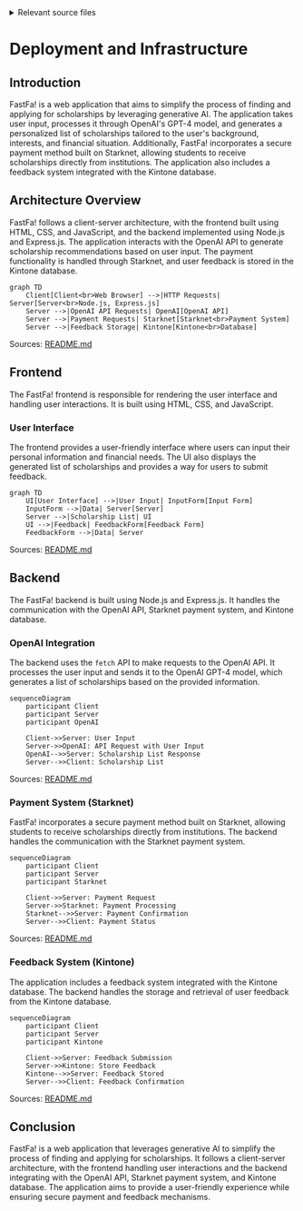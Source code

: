 <details>
<summary>Relevant source files</summary>

The following file was used as context for generating this wiki page:

- [README.md](https://github.com/agattani123/Fast-Fa/blob/master/README.md)

</details>

# Deployment and Infrastructure

## Introduction

FastFa! is a web application that aims to simplify the process of finding and applying for scholarships by leveraging generative AI. The application takes user input, processes it through OpenAI's GPT-4 model, and generates a personalized list of scholarships tailored to the user's background, interests, and financial situation. Additionally, FastFa! incorporates a secure payment method built on Starknet, allowing students to receive scholarships directly from institutions. The application also includes a feedback system integrated with the Kintone database.

## Architecture Overview

FastFa! follows a client-server architecture, with the frontend built using HTML, CSS, and JavaScript, and the backend implemented using Node.js and Express.js. The application interacts with the OpenAI API to generate scholarship recommendations based on user input. The payment functionality is handled through Starknet, and user feedback is stored in the Kintone database.

```mermaid
graph TD
    Client[Client<br>Web Browser] -->|HTTP Requests| Server[Server<br>Node.js, Express.js]
    Server -->|OpenAI API Requests| OpenAI[OpenAI API]
    Server -->|Payment Requests| Starknet[Starknet<br>Payment System]
    Server -->|Feedback Storage| Kintone[Kintone<br>Database]
```

Sources: [README.md](https://github.com/agattani123/Fast-Fa/blob/master/README.md)

## Frontend

The FastFa! frontend is responsible for rendering the user interface and handling user interactions. It is built using HTML, CSS, and JavaScript.

### User Interface

The frontend provides a user-friendly interface where users can input their personal information and financial needs. The UI also displays the generated list of scholarships and provides a way for users to submit feedback.

```mermaid
graph TD
    UI[User Interface] -->|User Input| InputForm[Input Form]
    InputForm -->|Data| Server[Server]
    Server -->|Scholarship List| UI
    UI -->|Feedback| FeedbackForm[Feedback Form]
    FeedbackForm -->|Data| Server
```

Sources: [README.md](https://github.com/agattani123/Fast-Fa/blob/master/README.md)

## Backend

The FastFa! backend is built using Node.js and Express.js. It handles the communication with the OpenAI API, Starknet payment system, and Kintone database.

### OpenAI Integration

The backend uses the `fetch` API to make requests to the OpenAI API. It processes the user input and sends it to the OpenAI GPT-4 model, which generates a list of scholarships based on the provided information.

```mermaid
sequenceDiagram
    participant Client
    participant Server
    participant OpenAI

    Client->>Server: User Input
    Server->>OpenAI: API Request with User Input
    OpenAI-->>Server: Scholarship List Response
    Server-->>Client: Scholarship List
```

Sources: [README.md](https://github.com/agattani123/Fast-Fa/blob/master/README.md)

### Payment System (Starknet)

FastFa! incorporates a secure payment method built on Starknet, allowing students to receive scholarships directly from institutions. The backend handles the communication with the Starknet payment system.

```mermaid
sequenceDiagram
    participant Client
    participant Server
    participant Starknet

    Client->>Server: Payment Request
    Server->>Starknet: Payment Processing
    Starknet-->>Server: Payment Confirmation
    Server-->>Client: Payment Status
```

Sources: [README.md](https://github.com/agattani123/Fast-Fa/blob/master/README.md)

### Feedback System (Kintone)

The application includes a feedback system integrated with the Kintone database. The backend handles the storage and retrieval of user feedback from the Kintone database.

```mermaid
sequenceDiagram
    participant Client
    participant Server
    participant Kintone

    Client->>Server: Feedback Submission
    Server->>Kintone: Store Feedback
    Kintone-->>Server: Feedback Stored
    Server-->>Client: Feedback Confirmation
```

Sources: [README.md](https://github.com/agattani123/Fast-Fa/blob/master/README.md)

## Conclusion

FastFa! is a web application that leverages generative AI to simplify the process of finding and applying for scholarships. It follows a client-server architecture, with the frontend handling user interactions and the backend integrating with the OpenAI API, Starknet payment system, and Kintone database. The application aims to provide a user-friendly experience while ensuring secure payment and feedback mechanisms.